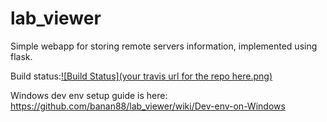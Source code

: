 lab_viewer
==========

Simple webapp for storing remote servers information, implemented using flask.

Build status:[![Build Status](your travis url for the repo here.png)](https://api.travis-ci.org/banan88/lab_viewer.svg?branch=master)

Windows dev env setup guide is here: https://github.com/banan88/lab_viewer/wiki/Dev-env-on-Windows 
